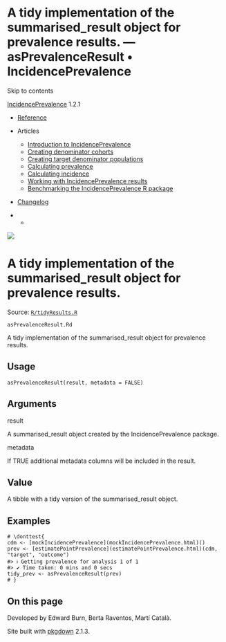 # A tidy implementation of the summarised_result object for prevalence results. — asPrevalenceResult • IncidencePrevalence

Skip to contents

[IncidencePrevalence](../index.html) 1.2.1

  * [Reference](../reference/index.html)
  * Articles
    * [Introduction to IncidencePrevalence](../articles/a01_Introduction_to_IncidencePrevalence.html)
    * [Creating denominator cohorts](../articles/a02_Creating_denominator_populations.html)
    * [Creating target denominator populations](../articles/a03_Creating_target_denominator_populations.html)
    * [Calculating prevalence](../articles/a04_Calculating_prevalence.html)
    * [Calculating incidence](../articles/a05_Calculating_incidence.html)
    * [Working with IncidencePrevalence results](../articles/a06_Working_with_IncidencePrevalence_Results.html)
    * [Benchmarking the IncidencePrevalence R package](../articles/a07_benchmark.html)
  * [Changelog](../news/index.html)


  *   * [](https://github.com/darwin-eu/IncidencePrevalence/)



![](../logo.png)

# A tidy implementation of the summarised_result object for prevalence results.

Source: [`R/tidyResults.R`](https://github.com/darwin-eu/IncidencePrevalence/blob/v1.2.1/R/tidyResults.R)

`asPrevalenceResult.Rd`

A tidy implementation of the summarised_result object for prevalence results.

## Usage
    
    
    asPrevalenceResult(result, metadata = FALSE)

## Arguments

result
    

A summarised_result object created by the IncidencePrevalence package.

metadata
    

If TRUE additional metadata columns will be included in the result.

## Value

A tibble with a tidy version of the summarised_result object.

## Examples
    
    
    # \donttest{
    cdm <- [mockIncidencePrevalence](mockIncidencePrevalence.html)()
    prev <- [estimatePointPrevalence](estimatePointPrevalence.html)(cdm, "target", "outcome")
    #> ℹ Getting prevalence for analysis 1 of 1
    #> ✔ Time taken: 0 mins and 0 secs
    tidy_prev <- asPrevalenceResult(prev)
    # }
    
    

## On this page

Developed by Edward Burn, Berta Raventos, Martí Català.

Site built with [pkgdown](https://pkgdown.r-lib.org/) 2.1.3.
